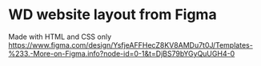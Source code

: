 # WD website layout from Figma
Made with HTML and CSS only  
https://www.figma.com/design/YsfjeAFFHecZ8KV8AMDu7t0J/Templates-%233.-More-on-Figma.info?node-id=0-1&t=DjBS79bYGyQuUGH4-0